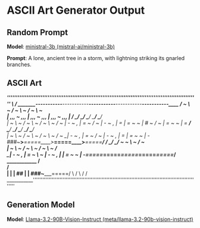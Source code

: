 # ASCII Art Generator Output

## Random Prompt

**Model**: [ministral-3b (mistral-ai/ministral-3b)](#)

**Prompt**: A lone, ancient tree in a storm, with lightning striking its gnarled branches.

## ASCII Art

___________''''''''''''''''''''''''''''''''''''''''''''''''''''''''''''''''''''''''''''''''''''''''''''''''''''''''''''
\                                                                                                               /
  _______-----------___________-----------___________-----------___________-----------___________-----------____
 /           ~       \         ~       /         ~       \         ~       /         ~       \         ~       \
|       ,,,       ~       ,,,       |       ,,,       ~       ,,,       |       ,,,       ~       ,,,       |
 ______/          \_______/          \_______/          \_______/          \_______/          \_______/          \
|       ~       \         ~       /         ~       \         ~       /         ~       \         ~       /         ~
 _|       -       ~       ,       |       =       ~       /       ~       |       -       ~       ,       |       =
  |       =       ~       ~       |       #       ~       /       ~       |       =       ~       ~       |       =
   _____/          \_______/          \_______/          \_______/          \_______/          \_______/          \
    |       ~       \         ~       /         ~       \         ~       /         ~       \         ~       /         ~
    _|       -       ~       ,       |       =       ~       /       ~       |       -       ~       ,       |       =
     |       =       ~       ~       |       -###~_____>_____=====____>_____=====____>_____=====_____/
      _____/          \_______/          \_______/          ~       ~       \         ~       /         ~       \
       |       ~       \         ~       /         ~       \         ~       /         ~       \         ~       /  
       _|       -       ~       ,       |       =       ~       \       ~       |       -       ~       ,       |
        |       =       ~       ~       |       -=====_____=====_____=====_____=====_____=====_____/
           ____________
         /             \
        /               \
       |                 |
       |  ##            |
       |  ###~_____=====/
       \     /
        \   /
         \/ 
___________''''''''''''''''''''''''''''''''''''''''''''''''''''''''''''''''''''''''''''''''''''''''''''''''''''''''''''

## Generation Model

**Model**: [Llama-3.2-90B-Vision-Instruct (meta/llama-3.2-90b-vision-instruct)](https://github.com/marketplace/models/azureml-meta/Llama-3-2-90B-Vision-Instruct)

